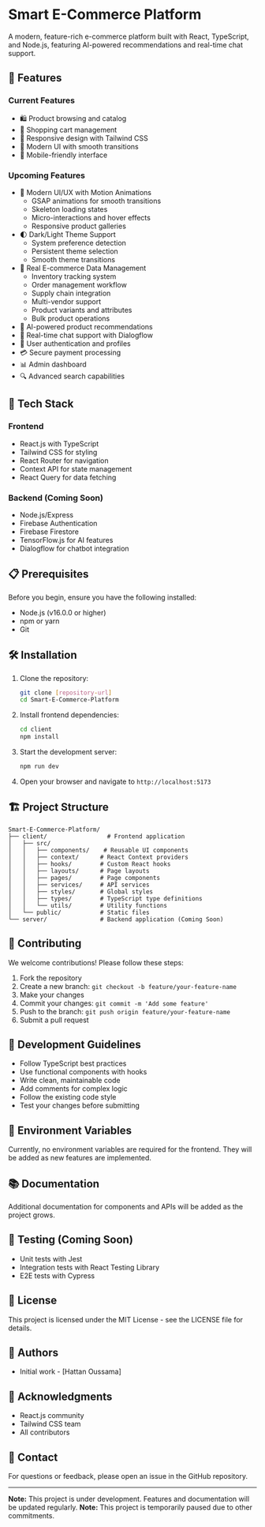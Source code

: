 # Smart E-Commerce Platform

A modern, feature-rich e-commerce platform built with React, TypeScript, and Node.js, featuring AI-powered recommendations and real-time chat support.

## 🌟 Features

### Current Features
- 🛍️ Product browsing and catalog
- 🛒 Shopping cart management
- 💫 Responsive design with Tailwind CSS
- 🎨 Modern UI with smooth transitions
- 📱 Mobile-friendly interface

### Upcoming Features
- 🎨 Modern UI/UX with Motion Animations
  - GSAP animations for smooth transitions
  - Skeleton loading states
  - Micro-interactions and hover effects
  - Responsive product galleries
- 🌓 Dark/Light Theme Support
  - System preference detection
  - Persistent theme selection
  - Smooth theme transitions
- 🏪 Real E-commerce Data Management
  - Inventory tracking system
  - Order management workflow
  - Supply chain integration
  - Multi-vendor support
  - Product variants and attributes
  - Bulk product operations
- 🤖 AI-powered product recommendations
- 💬 Real-time chat support with Dialogflow
- 🔐 User authentication and profiles
- 💳 Secure payment processing
- 📊 Admin dashboard
- 🔍 Advanced search capabilities

## 🚀 Tech Stack

### Frontend
- React.js with TypeScript
- Tailwind CSS for styling
- React Router for navigation
- Context API for state management
- React Query for data fetching

### Backend (Coming Soon)
- Node.js/Express
- Firebase Authentication
- Firebase Firestore
- TensorFlow.js for AI features
- Dialogflow for chatbot integration

## 📋 Prerequisites

Before you begin, ensure you have the following installed:
- Node.js (v16.0.0 or higher)
- npm or yarn
- Git

## 🛠️ Installation

1. Clone the repository:
   ```bash
   git clone [repository-url]
   cd Smart-E-Commerce-Platform
   ```

2. Install frontend dependencies:
   ```bash
   cd client
   npm install
   ```

3. Start the development server:
   ```bash
   npm run dev
   ```

4. Open your browser and navigate to `http://localhost:5173`

## 🏗️ Project Structure

```
Smart-E-Commerce-Platform/
├── client/                 # Frontend application
│   ├── src/
│   │   ├── components/    # Reusable UI components
│   │   ├── context/      # React Context providers
│   │   ├── hooks/        # Custom React hooks
│   │   ├── layouts/      # Page layouts
│   │   ├── pages/        # Page components
│   │   ├── services/     # API services
│   │   ├── styles/       # Global styles
│   │   ├── types/        # TypeScript type definitions
│   │   └── utils/        # Utility functions
│   └── public/           # Static files
└── server/               # Backend application (Coming Soon)
```

## 🤝 Contributing

We welcome contributions! Please follow these steps:

1. Fork the repository
2. Create a new branch: `git checkout -b feature/your-feature-name`
3. Make your changes
4. Commit your changes: `git commit -m 'Add some feature'`
5. Push to the branch: `git push origin feature/your-feature-name`
6. Submit a pull request

## 📝 Development Guidelines

- Follow TypeScript best practices
- Use functional components with hooks
- Write clean, maintainable code
- Add comments for complex logic
- Follow the existing code style
- Test your changes before submitting

## 🔑 Environment Variables

Currently, no environment variables are required for the frontend. They will be added as new features are implemented.

## 📚 Documentation

Additional documentation for components and APIs will be added as the project grows.

## 🧪 Testing (Coming Soon)

- Unit tests with Jest
- Integration tests with React Testing Library
- E2E tests with Cypress

## 📜 License

This project is licensed under the MIT License - see the LICENSE file for details.

## 👥 Authors

- Initial work - [Hattan Oussama]

## 🙏 Acknowledgments

- React.js community
- Tailwind CSS team
- All contributors

## 📧 Contact

For questions or feedback, please open an issue in the GitHub repository.

---

**Note:** This project is under development. Features and documentation will be updated regularly.
**Note:** This project is temporarily paused due to other commitments.